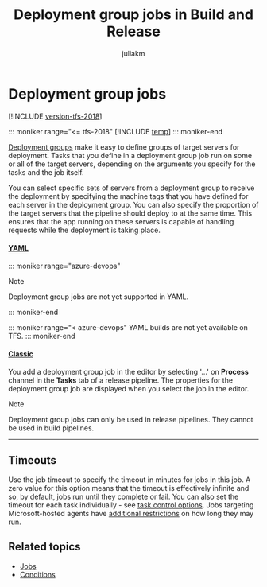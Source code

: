 ﻿---
title: Deployment group jobs in Build and Release
ms.custom: seodec18
description: Understand deployment group jobs in Azure Pipelines and Team Foundation Server (TFS)
ms.assetid: 05956924-242A-43D6-AA29-C93149C0265B
ms.prod: devops
ms.technology: devops-cicd
ms.topic: conceptual
ms.manager: mijacobs
ms.author: jukullam
author: juliakm
ms.date: 5/3/2018
monikerRange: '>= tfs-2018'
---

# Deployment group jobs

[!INCLUDE [version-tfs-2018](../includes/version-tfs-2018.md)]

::: moniker range="<= tfs-2018"
[!INCLUDE [temp](../includes/concept-rename-note.md)]
::: moniker-end

[Deployment groups](../release/deployment-groups/index.md) make it easy to define groups of target servers for deployment. Tasks that you define in a deployment group job run on some or all of the target servers, depending on the arguments you specify for the tasks and the job itself.

You can select specific sets of servers from a deployment group to receive the deployment by specifying the machine tags that you have defined for each server in the deployment group. You can also specify the proportion of the target servers that the pipeline should deploy to at the same time. This ensures that the app running on these servers is capable of handling requests while the deployment is taking place.

#### [YAML](#tab/yaml/)
::: moniker range="azure-devops"

> [!NOTE]
> Deployment group jobs are not yet supported in YAML.

::: moniker-end

::: moniker range="< azure-devops"
YAML builds are not yet available on TFS.
::: moniker-end

#### [Classic](#tab/classic/)
You add a deployment group job in the editor by selecting '...' on **Process** channel in the **Tasks** tab of a release pipeline. The properties for the deployment group job are displayed when you select the job in the editor.

> [!NOTE]
> Deployment group jobs can only be used in release pipelines. They cannot be used in build pipelines.

* * *
## Timeouts

Use the job timeout to specify the timeout in minutes for jobs in this job. A zero
  value for this option means that the timeout is effectively infinite and so, by default, jobs run until they complete or fail.
  You can also set the timeout for each task individually - see [task control options](tasks.md#controloptions). Jobs targeting Microsoft-hosted agents have [additional restrictions](../agents/hosted.md) on how long they may run.

## Related topics

* [Jobs](phases.md)
* [Conditions](conditions.md)
